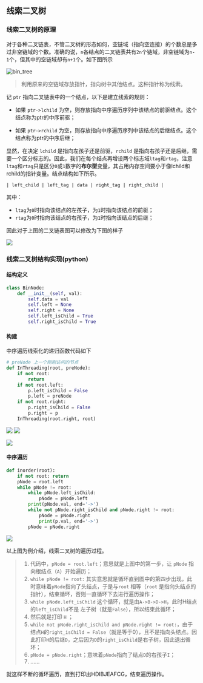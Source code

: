 ## 线索二叉树
### 线索二叉树的原理
对于各种二叉链表，不管二叉树的形态如何，空链域（指向空连接）的个数总是多过非空链域的个数。准确的说，`n`各结点的二叉链表共有`2n`个链域，非空链域为`n-1`个，但其中的空链域却有`n+1`个。如下图所示

![bin_tree](https://tuchuang-1259359185.cos.ap-chengdu.myqcloud.com/bolgs/bin_tree_raw_0.jpg)

>利用原来的空链域存放指针，指向树中其他结点。这种指针称为线索。

记 `ptr` 指向二叉链表中的一个结点，以下是建立线索的规则：

- 如果 `ptr->lchild` 为空，则存放指向中序遍历序列中该结点的前驱结点。这个结点称为ptr的中序前驱；

- 如果 `ptr->rchild` 为空，则存放指向中序遍历序列中该结点的后继结点。这个结点称为ptr的中序后继；

显然，在决定 `lchild` 是指向左孩子还是前驱，`rchild` 是指向右孩子还是后继，需要一个区分标志的。因此，我们在每个结点再增设两个标志域`ltag`和`rtag`，注意`ltag`和`rtag`只是区分`0`或`1`数字的**布尔型**变量，其占用内存空间要小于像lchild和rchild的指针变量。结点结构如下所示。
```
| left_child | left_tag | data | right_tag | right_child |
```
其中：

- `ltag`为`0`时指向该结点的左孩子，为`1`时指向该结点的前驱；
- `rtag`为`0`时指向该结点的右孩子，为`1`时指向该结点的后继；

因此对于上图的二叉链表图可以修改为下图的样子

![](https://tuchuang-1259359185.cos.ap-chengdu.myqcloud.com/bolgs/bin_tree_raw_1.jpg)

### 线索二叉树结构实现(python)

#### 结构定义
```python
class BinNode:
    def __init__(self, val):
        self.data = val
        self.left = None
        self.right = None
        self.left_isChild = True
        self.right_isChild = True
```
#### 构建
中序遍历线索化的递归函数代码如下

```python
# preNode 上一个刚刚访问的节点
def InThreading(root, preNode):
    if not root:
        return 
    if not root.left:
        p.left_isChild = False
        p.left = preNode
    if not root.right:
        p.right_isChild = False
        p.right = p
    InThreading(root.right, root)
```
![](https://tuchuang-1259359185.cos.ap-chengdu.myqcloud.com/bolgs/thread_bin_tree_0.png)
![](https://tuchuang-1259359185.cos.ap-chengdu.myqcloud.com/bolgs/thread_bin_tree_1.png)

![](https://tuchuang-1259359185.cos.ap-chengdu.myqcloud.com/bolgs/thread_bin_tree_2.png)

#### 中序遍历

```python
def inorder(root):
    if not root: return 
    pNode = root.left
    while pNode != root:
        while pNode.left_isChild:
            pNode = pNode.left
        print(pNode.val, end='->')
        while not pNode.right_isChild and pNode.right != root:
            pNode = pNode.right
            print(p.val, end='->')
        pNode = pNode.right
```
![](https://tuchuang-1259359185.cos.ap-chengdu.myqcloud.com/bolgs/thread_bin_tree_3.jpg)

以上图为例介绍，线索二叉树的遍历过程。

>1. 代码中，`pNode = root.left`；意思就是上图中的第一步，让 `pNode` 指向根结点（`A`）开始遍历；
>2. `while pNode != root:` 其实意思就是循环直到图中的第四步出现，此时意味着`pNode`指向了头结点，于是与`root` 相等（`root` 是指向头结点的指针），结束循环，否则一直循环下去进行遍历操作；
>3. `while pNode.left_isChild` 这个循环，就是由`A->B->D->H`，此时H结点的`left_isChild`不是 左子树（就是`False`），所以结束此循环；
>4. 然后就是打印 `H` ；
>5. `while not pNode.right_isChild and pNode.right != root:`，由于结点`H`的`right_isChild = False`（就是等于0），且不是指向头结点。因此打印`H`的后继`D`，之后因为`D`的`right_isChild`是右子树，因此退出循环；
>6. `pNode = pNode.right`；意味着`pNode`指向了结点`D`的右孩子`I`；
>7. ......

就这样不断的循环遍历，直到打印出HDIBJEAFCG，结束遍历操作。
